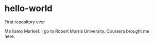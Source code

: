# hello-world
First repository ever

Me llamo Markief. I go to Robert Morris University. Coursera brought me here.
